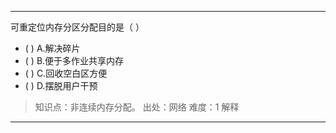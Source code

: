 ---
可重定位内存分区分配目的是（ ）
- ( ) A.解决碎片 
- ( ) B.便于多作业共享内存 
- ( ) C.回收空白区方便 
- ( ) D.摆脱用户干预

> 知识点：非连续内存分配。
> 出处：网络
> 难度：1
> 解释

---